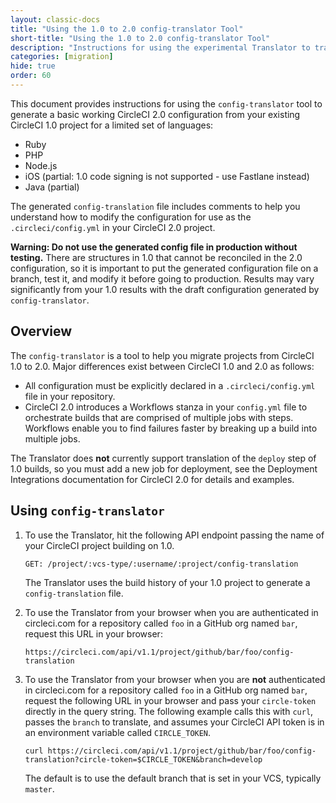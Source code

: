 ```yaml
---
layout: classic-docs
title: "Using the 1.0 to 2.0 config-translator Tool"
short-title: "Using the 1.0 to 2.0 config-translator Tool"
description: "Instructions for using the experimental Translator to translate CircleCI 1.0 configuration to the 2.0 format."
categories: [migration]
hide: true
order: 60
---
```


This document provides instructions for using the `config-translator` tool to generate a basic working CircleCI 2.0 configuration from your existing CircleCI 1.0 project for a limited set of languages:
* Ruby
* PHP
* Node.js
* iOS (partial: 1.0 code signing is not supported - use Fastlane instead)
* Java (partial)

The generated `config-translation` file includes comments to help you understand how to modify the configuration for use as the `.circleci/config.yml` in your CircleCI 2.0 project. 

**Warning: Do not use the generated config file in production without testing.** There are structures in 1.0 that cannot be reconciled in the 2.0 configuration, so it is important to put the generated configuration file on a branch, test it, and modify it before going to production. Results may vary significantly from your 1.0 results with the draft configuration generated by `config-translator`.

## Overview
The `config-translator` is a tool to help you migrate projects from CircleCI 1.0 to 2.0. Major differences exist between CircleCI 1.0 and 2.0 as follows:

* All configuration must be explicitly declared in a `.circleci/config.yml` file in your repository.
* CircleCI 2.0 introduces a Workflows stanza in your `config.yml` file to orchestrate builds that are comprised of multiple jobs with steps. Workflows enable you to find failures faster by breaking up a build into multiple jobs.

The Translator does **not** currently support translation of the `deploy` step of 1.0 builds, so you must add a new job for deployment, see the Deployment Integrations documentation for CircleCI 2.0 for details and examples.

## Using `config-translator`

1. To use the Translator, hit the following API endpoint passing the name of your CircleCI project building on 1.0. 

     `GET: /project/:vcs-type/:username/:project/config-translation`

     The Translator uses the build history of your 1.0 project to generate a `config-translation` file.

2. To use the Translator from your browser when you are authenticated in circleci.com for a repository called `foo` in a GitHub org named `bar`, request this URL in your browser:

     `https://circleci.com/api/v1.1/project/github/bar/foo/config-translation`

3. To use the Translator from your browser when you are **not** authenticated in circleci.com for a repository called `foo` in a GitHub org named `bar`, request the following URL in your browser and pass your `circle-token` directly in the query string. The following example calls this with `curl`, passes the `branch` to translate, and assumes your CircleCI API token is in an environment variable called `CIRCLE_TOKEN`. 

     ``` Shell
     curl https://circleci.com/api/v1.1/project/github/bar/foo/config-translation?circle-token=$CIRCLE_TOKEN&branch=develop
     ```
      The default is to use the default branch that is set in your VCS, typically `master`.
